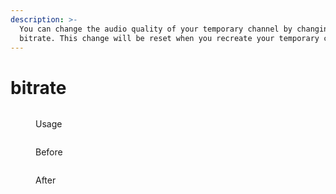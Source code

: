 ```yaml
---
description: >-
  You can change the audio quality of your temporary channel by changing the
  bitrate. This change will be reset when you recreate your temporary channel.
---
```


# bitrate

<figure><img src="../../.gitbook/assets/image (26) (1).png" alt=""><figcaption><p>Usage</p></figcaption></figure>

<figure><img src="../../.gitbook/assets/image (27) (1).png" alt=""><figcaption><p>Before</p></figcaption></figure>

<figure><img src="../../.gitbook/assets/image (28) (1).png" alt=""><figcaption><p>After</p></figcaption></figure>

